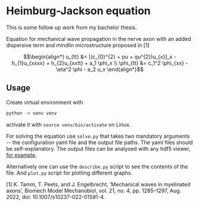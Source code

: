 # Heimburg-Jackson equation

This is some follow up work from my bachelor thesis.

Equation for mechanical wave propagation in the nerve axon with an added dispersive term and mindlin microstructure proposed in [1]

```math
\begin{align*}
u_{tt} &= [(c_{0}^{2} + pu + qu^{2})u_{x}]_x - h_{1}u_{xxxx} + h_{2}u_{xxtt} + a_1 \phi_x \\
\phi_{tt} &= c_1^2 \phi_{xx} - \eta^2 \phi - a_2 u_x
\end{align*}
```

## Usage

Create virtual environment with

```bash
python -m venv venv
```

activate it with `source venv/bin/activate` on Linux.

For solving the equation use `solve.py` that takes two mandatory arguments -- the configuration yaml file and the output file paths. The yaml files should be self-explanatory. The output files can be analysed with any hdf5 viewer, [for example](https://myhdf5.hdfgroup.org/).

Alternatively one can use the `describe.py` script to see the contents of the file. And `plot.py` script for plotting different graphs.

[1] K. Tamm, T. Peets, and J. Engelbrecht, ‘Mechanical waves in myelinated axons’, Biomech Model Mechanobiol, vol. 21, no. 4, pp. 1285–1297, Aug. 2022, doi: 10.1007/s10237-022-01591-4.
